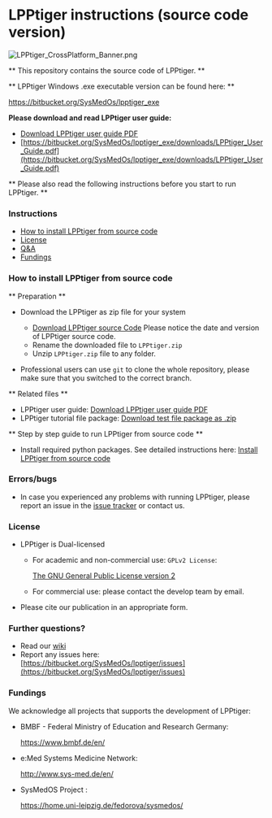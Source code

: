# LPPtiger instructions (source code version) #

![LPPtiger_CrossPlatform_Banner.png](https://bitbucket.org/repo/b8ygkn/images/462710922-LPPtiger_CrossPlatform_Banner.png)

** This repository contains the source code of LPPtiger. **

** LPPtiger Windows .exe executable version can be found here: **

https://bitbucket.org/SysMedOs/lpptiger_exe



**Please download and read LPPtiger user guide:** 

+ [Download LPPtiger user guide PDF](https://bitbucket.org/SysMedOs/lpptiger_exe/downloads/LPPtiger_User_Guide.pdf)
+ [https://bitbucket.org/SysMedOs/lpptiger_exe/downloads/LPPtiger_User_Guide.pdf](https://bitbucket.org/SysMedOs/lpptiger_exe/downloads/LPPtiger_User_Guide.pdf)

** Please also read the following instructions before you start to run LPPtiger. **

### Instructions ###


* [How to install LPPtiger from source code](#markdown-header-how-to-install-lpptiger-from-source-code)
* [License](#markdown-header-license)
* [Q&A](#markdown-header-further-questions)
* [Fundings](#markdown-header-fundings)



### How to install LPPtiger from source code ###
** Preparation **

+ Download the LPPtiger as zip file for your system

    - [Download LPPtiger source Code](https://bitbucket.org/SysMedOs/lpptiger/downloads) Please notice the date and version of LPPtiger source code.
    - Rename the downloaded file to `LPPtiger.zip`
    - Unzip `LPPtiger.zip` file to any folder.

+ Professional users can use `git` to clone the whole repository, please make sure that you switched to the correct branch.

** Related files **

+ LPPtiger user guide: [Download LPPtiger user guide PDF](https://bitbucket.org/SysMedOs/lpptiger_exe/downloads/LPPtiger_User_Guide.pdf)
+ LPPtiger tutorial file package: [Download test file package as .zip](https://bitbucket.org/SysMedOs/lpptiger_exe/downloads/LPPtigerTutorial.zip)

** Step  by step guide to run LPPtiger from source code **

+ Install required python packages. See detailed instructions here: [Install LPPtiger from source code](https://bitbucket.org/SysMedOs/lpptiger/wiki/Install%20LPPtiger%20from%20source%20code)



### Errors/bugs ###
    
+ In case you experienced any problems with running LPPtiger, please report an issue in the [issue tracker](https://bitbucket.org/SysMedOs/lpptiger/issues) or contact us.

### License ###

+ LPPtiger is Dual-licensed
    * For academic and non-commercial use: `GPLv2 License`: 
    
        [The GNU General Public License version 2](https://www.gnu.org/licenses/old-licenses/gpl-2.0.en.html)

    * For commercial use: please contact the develop team by email.

+ Please cite our publication in an appropriate form. 

### Further questions? ###

* Read our [wiki](https://bitbucket.org/SysMedOs/lpptiger/wiki/Home)
* Report any issues here: [https://bitbucket.org/SysMedOs/lpptiger/issues](https://bitbucket.org/SysMedOs/lpptiger/issues)


### Fundings ###
We acknowledge all projects that supports the development of LPPtiger:

+ BMBF - Federal Ministry of Education and Research Germany:

    https://www.bmbf.de/en/

+ e:Med Systems Medicine Network:

    http://www.sys-med.de/en/

+ SysMedOS Project : 

    https://home.uni-leipzig.de/fedorova/sysmedos/